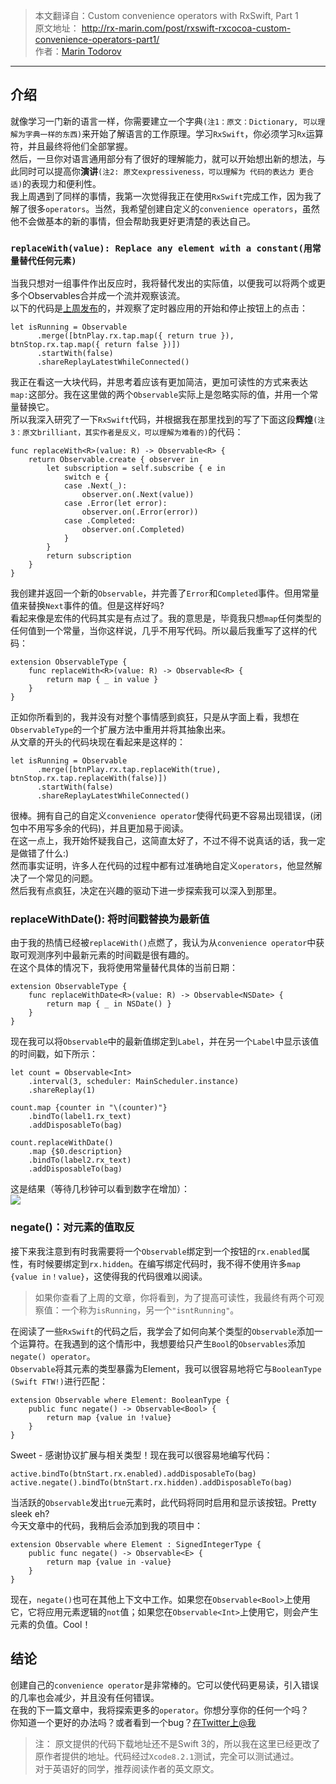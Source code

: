 > 本文翻译自：Custom convenience operators with RxSwift, Part 1  
原文地址： http://rx-marin.com/post/rxswift-rxcocoa-custom-convenience-operators-part1/   
作者：[Marin Todorov](http://www.underplot.com/)

---
## 介绍
就像学习一门新的语言一样，你需要建立一个字典`(注1：原文：Dictionary, 可以理解为字典一样的东西)`来开始了解语言的工作原理。学习`RxSwift`，你必须学习`Rx`运算符，并且最终将他们全部掌握。  
然后，一旦你对语言通用部分有了很好的理解能力，就可以开始想出新的想法，与此同时可以提高你**演讲**`(注2: 原文expressiveness，可以理解为 代码的表达力 更合适)`的表现力和便利性。  
我上周遇到了同样的事情，我第一次觉得我正在使用`RxSwift`完成工作，因为我了解了很多`operators`。当然，我希望创建自定义的`convenience operators`，虽然他不会做基本的新的事情，但会帮助我更好更清楚的表达自己。  
### `replaceWith(value): Replace any element with a constant(用常量替代任何元素)`
当我只想对一组事件作出反应时，我将替代发出的实际值，以便我可以将两个或更多个Observables合并成一个流并观察该流。  
以下的代码是[上周发布](https://vsccw.com/2017/03/29/rxswift-split-laps-timer-02/)的，并观察了定时器应用的开始和停止按钮上的点击：  
```
let isRunning = Observable
      .merge([btnPlay.rx.tap.map({ return true }), btnStop.rx.tap.map({ return false })])
      .startWith(false)
      .shareReplayLatestWhileConnected()
```
我正在看这一大块代码，并思考着应该有更加简洁，更加可读性的方式来表达`map:`这部分。我在这里做的两个`Observable`实际上是忽略实际的值，并用一个常量替换它。  
所以我深入研究了一下`RxSwift`代码，并根据我在那里找到的写了下面这段**辉煌**`(注3：原文brilliant，其实作者是反义，可以理解为难看的)`的代码：
```
func replaceWith<R>(value: R) -> Observable<R> {
    return Observable.create { observer in
        let subscription = self.subscribe { e in
            switch e {
            case .Next(_):
                observer.on(.Next(value))
            case .Error(let error):
                observer.on(.Error(error))
            case .Completed:
                observer.on(.Completed)
            }
        }
        return subscription
    }
}
```
我创建并返回一个新的`Observable`，并完善了`Error`和`Completed`事件。但用常量值来替换`Next`事件的值。但是这样好吗?  
看起来像是宏伟的代码其实是有点过了。我的意思是，毕竟我只想`map`任何类型的任何值到一个常量，当你这样说，几乎不用写代码。所以最后我重写了这样的代码：
```
extension ObservableType {
    func replaceWith<R>(value: R) -> Observable<R> {
        return map { _ in value }
    }
}
```
正如你所看到的，我并没有对整个事情感到疯狂，只是从字面上看，我想在`ObservableType`的一个扩展方法中重用并将其抽象出来。  
从文章的开头的代码块现在看起来是这样的：
```
let isRunning = Observable
      .merge([btnPlay.rx.tap.replaceWith(true), btnStop.rx.tap.replaceWith(false)])
      .startWith(false)
      .shareReplayLatestWhileConnected()
```

很棒。拥有自己的自定义`convenience operator`使得代码更不容易出现错误，(闭包中不用写多余的代码)，并且更加易于阅读。  
在这一点上，我开始怀疑我自己，这简直太好了，不过不得不说真话的话，我一定是做错了什么:)  
然而事实证明，许多人在代码的过程中都有过准确地自定义`operators`，他显然解决了一个常见的问题。  
然后我有点疯狂，决定在兴趣的驱动下进一步探索我可以深入到那里。  
### replaceWithDate(): 将时间戳替换为最新值 
由于我的热情已经被`replaceWith()`点燃了，我认为从`convenience operator`中获取可观测序列中最新元素的时间戳是很有趣的。  
在这个具体的情况下，我将使用常量替代具体的当前日期：   
```
extension ObservableType {
    func replaceWithDate<R>(value: R) -> Observable<NSDate> {
        return map { _ in NSDate() }
    }
}
```
现在我可以将`Observable`中的最新值绑定到`Label`，并在另一个`Label`中显示该值的时间戳，如下所示：
```
let count = Observable<Int>
    .interval(3, scheduler: MainScheduler.instance)
    .shareReplay(1)

count.map {counter in "\(counter)"}
    .bindTo(label1.rx_text)
    .addDisposableTo(bag)

count.replaceWithDate()
    .map {$0.description}
    .bindTo(label2.rx_text)
    .addDisposableTo(bag)
```
这是结果（等待几秒钟可以看到数字在增加）：  
![](http://rx-marin.com/images/latest-date.gif)
### negate()：对元素的值取反
接下来我注意到有时我需要将一个`Observable`绑定到一个按钮的`rx.enabled`属性，有时候要绑定到`rx.hidden`。在编写绑定代码时，我不得不使用许多`map {value in！value}`，这使得我的代码很难以阅读。  
> 如果你查看了上周的文章，你将看到，为了提高可读性，我最终有两个可观察值：一个称为`isRunning`，另一个`"isntRunning"`。  

在阅读了一些`RxSwift`的代码之后，我学会了如何向某个类型的`Observable`添加一个运算符。在我遇到的这个情形中，我想要给只产生`Bool`的`Observables`添加`negate() operator`。  
`Observable`将其元素的类型暴露为Element，我可以很容易地将它与`BooleanType` `(Swift FTW!)`进行匹配：
```
extension Observable where Element: BooleanType {
    public func negate() -> Observable<Bool> {
        return map {value in !value}
    }
}
```
Sweet - 感谢协议扩展与相关类型！现在我可以很容易地编写代码：
```
active.bindTo(btnStart.rx.enabled).addDisposableTo(bag)
active.negate().bindTo(btnStart.rx.hidden).addDisposableTo(bag)
```
当活跃的`Observable`发出`true`元素时，此代码将同时启用和显示该按钮。Pretty sleek eh?    
今天文章中的代码，我稍后会添加到我的项目中：  
```
extension Observable where Element : SignedIntegerType {
    public func negate() -> Observable<E> {
        return map {value in -value}
    }
}
```
现在，`negate()`也可在其他上下文中工作。如果您在`Observable<Bool>`上使用它，它将应用元素逻辑的`not`值；如果您在`Observable<Int>`上使用它，则会产生元素的负值。Cool！  
## 结论
创建自己的`convenience operator`是非常棒的。它可以使代码更易读，引入错误的几率也会减少，并且没有任何错误。  
在我的下一篇文章中，我将探索更多的`operator`。你想分享你的任何一个吗？  
你知道一个更好的办法吗？或者看到一个bug？[在Twitter上@我](https://twitter.com/intent/follow?original_referer=http%3A%2F%2Frx-marin.com%2Fpost%2Frxswift-rxcocoa-custom-convenience-operators-part1%2F&ref_src=twsrc%5Etfw&region=follow_link&screen_name=icanzilb&tw_p=followbutton)

> 注： 原文提供的代码下载地址还不是Swift 3的，所以我在这里已经更改了原作者提供的地址。代码经过`Xcode8.2.1`测试，完全可以测试通过。  
对于英语好的同学，推荐阅读作者的英文原文。 